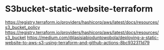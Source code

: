 # S3bucket-static-website-terraform

https://registry.terraform.io/providers/hashicorp/aws/latest/docs/resources/s3_bucket_policy
https://registry.terraform.io/providers/hashicorp/aws/latest/docs/resources/s3_bucket
https://medium.com/@lasisiabioduntowobola/deploying-a-static-website-to-aws-s3-using-terraform-and-github-actions-8bc932311d79
